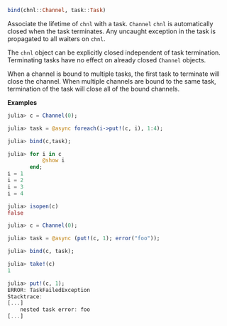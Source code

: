 
```julia
bind(chnl::Channel, task::Task)
```
Associate the lifetime of `chnl` with a task. `Channel` `chnl` is automatically closed when the task terminates. Any uncaught exception in the task is propagated to all waiters on `chnl`.

The `chnl` object can be explicitly closed independent of task termination. Terminating tasks have no effect on already closed `Channel` objects.

When a channel is bound to multiple tasks, the first task to terminate will close the channel. When multiple channels are bound to the same task, termination of the task will close all of the bound channels.

**Examples**


```julia
julia> c = Channel(0);

julia> task = @async foreach(i->put!(c, i), 1:4);

julia> bind(c,task);

julia> for i in c
           @show i
       end;
i = 1
i = 2
i = 3
i = 4

julia> isopen(c)
false
```

```julia
julia> c = Channel(0);

julia> task = @async (put!(c, 1); error("foo"));

julia> bind(c, task);

julia> take!(c)
1

julia> put!(c, 1);
ERROR: TaskFailedException
Stacktrace:
[...]
    nested task error: foo
[...]
```



